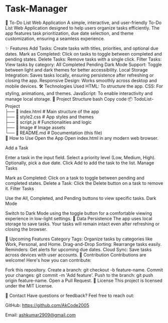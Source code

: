 # Task-Manager
📝 To-Do List Web Application
A simple, interactive, and user-friendly To-Do List Web Application designed to help users organize tasks efficiently. The app features task prioritization, due date selection, and theme customization, ensuring a seamless experience.

✨ Features
Add Tasks: Create tasks with titles, priorities, and optional due dates.
Mark as Completed: Click on tasks to toggle between completed and pending states.
Delete Tasks: Remove tasks with a single click.
Filter Tasks: View tasks by category:
All
Completed
Pending
Dark Mode Support: Toggle between light and dark themes for better accessibility.
Local Storage Integration: Saves tasks locally, ensuring persistence after refreshing or closing the app.
Responsive Design: Works smoothly across desktop and mobile devices.
🛠️ Technologies Used
HTML: To structure the app.
CSS: For styling, animations, and themes.
JavaScript: To enable interactivity and manage local storage.
📂 Project Structure
bash
Copy code
📦 TodoList-Project  
├── 📄 index.html        # Main structure of the app  
├── 📄 style2.css        # App styles and themes  
├── 📄 script.js         # Functionalities and logic  
├── 📁 Image             # Image assets  
└── 📄 README.md         # Documentation (this file)  
🚀 How to Use
Open the App
Open index.html in any modern web browser.

Add a Task

Enter a task in the input field.
Select a priority level (Low, Medium, High).
Optionally, pick a due date.
Click Add to add the task to the list.
Manage Tasks

Mark as Completed: Click on a task to toggle between pending and completed states.
Delete a Task: Click the Delete button on a task to remove it.
Filter Tasks

Use the All, Completed, and Pending buttons to view specific tasks.
Dark Mode

Switch to Dark Mode using the toggle button for a comfortable viewing experience in low-light settings.
💾 Data Persistence
The app uses local storage to save tasks. Your tasks will remain intact even after refreshing or closing the browser.



🌟 Upcoming Features
Category Tags: Organize tasks by categories like Work, Personal, and Home.
Drag-and-Drop Sorting: Rearrange tasks easily.
Reminders: Get alerts for upcoming due dates.
Cloud Sync: Save tasks across devices with user accounts.
🤝 Contribution
Contributions are welcome! Here's how you can contribute:

Fork this repository.
Create a branch: git checkout -b feature-name.
Commit your changes: git commit -m 'Add feature'.
Push to the branch: git push origin feature-name.
Open a Pull Request.
📄 License
This project is licensed under the MIT License.

💬 Contact
Have questions or feedback? Feel free to reach out:

GitHub: https://github.com/AkCode2005

Email: ashkumar2909@gmail.com
